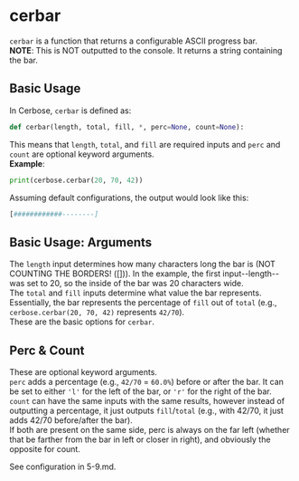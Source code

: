 # cerbar
`cerbar` is a function that returns a configurable ASCII progress bar.  
**NOTE**: This is NOT outputted to the console. It returns a string containing the bar.

## Basic Usage
In Cerbose, `cerbar` is defined as:
```python
def cerbar(length, total, fill, *, perc=None, count=None):
```
This means that `length`, `total`, and `fill` are required inputs and `perc` and `count` are optional keyword arguments.  
**Example**:  
```python
print(cerbose.cerbar(20, 70, 42))
```
Assuming default configurations, the output would look like this:  
```python
[############--------]
```

## Basic Usage: Arguments
The `length` input determines how many characters long the bar is (NOT COUNTING THE BORDERS! ([])). In the example, the first input--length--was set to 20, so the inside of the bar was 20 characters wide.  
The `total` and `fill` inputs determine what value the bar represents. Essentially, the bar represents the percentage of `fill` out of `total` (e.g., `cerbose.cerbar(20, 70, 42)` represents `42/70`).  
These are the basic options for `cerbar`.

## Perc & Count
These are optional keyword arguments.  
`perc` adds a percentage (e.g., `42/70` = `60.0%`) before or after the bar. It can be set to either `'l'` for the left of the bar, or `'r'` for the right of the bar.  
`count` can have the same inputs with the same results, however instead of outputting a percentage, it just outputs `fill`/`total` (e.g., with 42/70, it just adds 42/70 before/after the bar).  
If both are present on the same side, perc is always on the far left (whether that be farther from the bar in left or closer in right), and obviously the opposite for count.

See configuration in 5-9.md.
